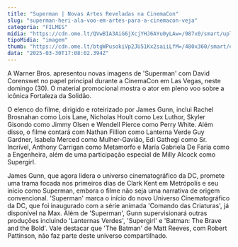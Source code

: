 ```yaml
---
title: "Superman | Novas Artes Reveladas na CinemaCon"
slug: "superman-heri-ala-voo-em-artes-para-a-cinemacon-veja"
categoria: "FILMES"
midia: "https://cdn.ome.lt/QVwBIA3AiG6jXcjYHJ6AYu0yLAw=/987x0/smart/uploads/conteudo/fotos/supermanvariante_4arhwB2.jpg"
tipoMidia: "imagem"
thumb: "https://cdn.ome.lt/btgWPusokiVp2JU51Kx2saiiLfM=/480x360/smart/extras/conteudos/supermanvariante_tSPjH3j.jpg"
data: "2025-03-30T17:08:02.394Z"
---
```


A Warner Bros. apresentou novas imagens de 'Superman' com David Corenswet no papel principal durante a CinemaCon em Las Vegas, neste domingo (30). O material promocional mostra o ator em pleno voo sobre a icônica Fortaleza da Solidão.

O elenco do filme, dirigido e roteirizado por James Gunn, inclui Rachel Brosnahan como Lois Lane, Nicholas Hoult como Lex Luthor, Skyler Gisondo como Jimmy Olsen e Wendell Pierce como Perry White. Além disso, o filme contará com Nathan Fillion como Lanterna Verde Guy Gardner, Isabela Merced como Mulher-Gavião, Edi Gathegi como Sr. Incrível, Anthony Carrigan como Metamorfo e María Gabriela De Faria como a Engenheira, além de uma participação especial de Milly Alcock como Supergirl.

James Gunn, que agora lidera o universo cinematográfico da DC, promete uma trama focada nos primeiros dias de Clark Kent em Metrópolis e seu início como Superman, embora o filme não seja uma narrativa de origem convencional. 'Superman' marca o início do novo Universo Cinematográfico da DC, que foi inaugurado com a série animada 'Comando das Criaturas', já disponível na Max. Além de 'Superman', Gunn supervisionará outras produções incluindo 'Lanternas Verdes', 'Supergirl' e 'Batman: The Brave and the Bold'. Vale destacar que 'The Batman' de Matt Reeves, com Robert Pattinson, não faz parte deste universo compartilhado.